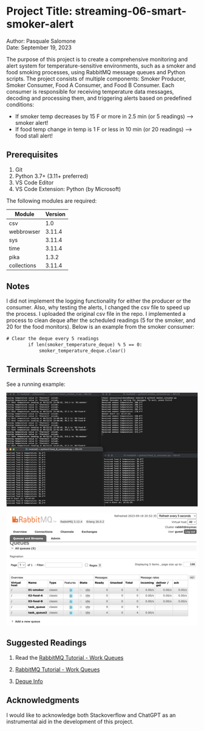 # Project Title: streaming-06-smart-smoker-alert

Author: Pasquale Salomone<br>
Date: September 19, 2023

The purpose of this project is to create a comprehensive monitoring and alert system for temperature-sensitive environments, such as a smoker and food  smoking processes, using RabbitMQ message queues and Python scripts. The project consists of multiple components: Smoker Producer, Smoker Consumer, Food A Consumer, and Food B Consumer. Each consumer is responsible for receiving temperature data messages, decoding and processing them, and triggering alerts based on predefined conditions:
- If smoker temp decreases by 15 F or more in 2.5 min (or 5 readings)  --> smoker alert!
- If food temp change in temp is 1 F or less in 10 min (or 20 readings)  --> food stall alert!

## Prerequisites

1. Git
1. Python 3.7+ (3.11+ preferred)
1. VS Code Editor
1. VS Code Extension: Python (by Microsoft)

The following modules are required: 


| Module          | Version  |
|-----------------|----------|
| csv             | 1.0      |
| webbrowser      | 3.11.4   |
| sys             | 3.11.4   |
| time            | 3.11.4   |
| pika            | 1.3.2    |
| collections     | 3.11.4   |

## Notes

I did not implement the logging functionality for either the producer or the consumer. Also, why testing the alerts,  I changed the csv file to speed up the process. I uploaded the original csv file in the repo. I implemented a process to clean deque after the scheduled readings (5 for the smoker, and 20 for the food monitors). Below is an example from the smoker consumer:
```
# Clear the deque every 5 readings
        if len(smoker_temperature_deque) % 5 == 0:
            smoker_temperature_deque.clear()
```

## Terminals Screenshots

See a running example:

![Terminal Screenshot](multiplealerts.png)

![RabbitMQ Screenshot](multiplerabbitmq.png)



## Suggested Readings

1. Read the [RabbitMQ Tutorial - Work Queues](https://www.rabbitmq.com/tutorials/tutorial-two-python.html)


2. [RabbitMQ Tutorial - Work Queues](https://www.rabbitmq.com/tutorials/tutorial-two-python.html)

3. [Deque Info](https://www.geeksforgeeks.org/deque-in-python/)

## Acknowledgments

I would like to acknowledge both Stackoverflow and ChatGPT as an instrumental aid in the development of this project.